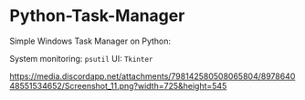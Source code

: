 # Python-Task-Manager
Simple Windows Task Manager on Python:

System monitoring: `psutil`
UI: `Tkinter`

https://media.discordapp.net/attachments/798142580508065804/897864048551534652/Screenshot_11.png?width=725&height=545
